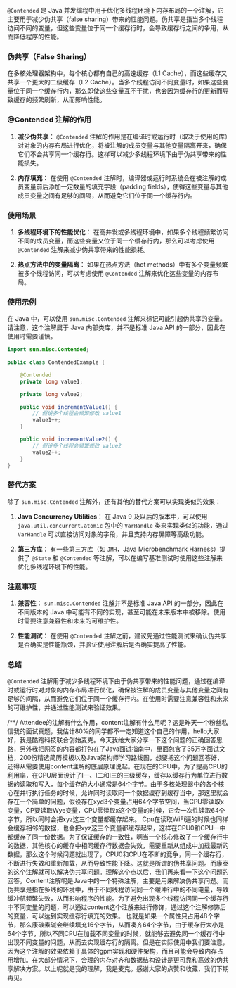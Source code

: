 `@Contended` 是 Java 并发编程中用于优化多线程环境下内存布局的一个注解，它主要用于减少伪共享（false sharing）带来的性能问题。伪共享是指当多个线程访问不同的变量，但这些变量位于同一个缓存行时，会导致缓存行之间的争用，从而降低程序的性能。

### 伪共享（False Sharing）

在多核处理器架构中，每个核心都有自己的高速缓存（L1 Cache），而这些缓存又共享一个更大的二级缓存（L2 Cache）。当多个线程访问不同变量时，如果这些变量位于同一个缓存行内，那么即使这些变量互不干扰，也会因为缓存行的更新而导致缓存的频繁刷新，从而影响性能。

### @Contended 注解的作用

1. **减少伪共享**：
   `@Contended` 注解的作用是在编译时或运行时（取决于使用的库）对对象的内存布局进行优化，将被注解的成员变量与其他变量隔离开来，确保它们不会共享同一个缓存行。这样可以减少多线程环境下由于伪共享带来的性能损失。

2. **内存填充**：
   在使用 `@Contended` 注解时，编译器或运行时系统会在被注解的成员变量前后添加一定数量的填充字段（padding fields），使得这些变量与其他成员变量之间有足够的间隔，从而避免它们位于同一个缓存行内。

### 使用场景

1. **多线程环境下的性能优化**：
   在高并发或多线程环境中，如果多个线程频繁访问不同的成员变量，而这些变量又位于同一个缓存行内，那么可以考虑使用 `@Contended` 注解来减少伪共享带来的性能损耗。

2. **热点方法中的变量隔离**：
   如果在热点方法（hot methods）中有多个变量频繁被多个线程访问，可以考虑使用 `@Contended` 注解来优化这些变量的内存布局。

### 使用示例

在 Java 中，可以使用 `sun.misc.Contended` 注解来标记可能引起伪共享的变量。请注意，这个注解属于 Java 内部类库，并不是标准 Java API 的一部分，因此在使用时需要谨慎。

```java
import sun.misc.Contended;

public class ContendedExample {

    @Contended
    private long value1;

    private long value2;

    public void incrementValue1() {
        // 假设多个线程会频繁修改 value1
        value1++;
    }

    public void incrementValue2() {
        // 假设多个线程会频繁修改 value2
        value2++;
    }
}
```

### 替代方案

除了 `sun.misc.Contended` 注解外，还有其他的替代方案可以实现类似的效果：

1. **Java Concurrency Utilities**：
   在 Java 9 及以后的版本中，可以使用 `java.util.concurrent.atomic` 包中的 `VarHandle` 类来实现类似的功能，通过 `VarHandle` 可以直接访问对象的字段，并且支持内存屏障等高级功能。

2. **第三方库**：
   有一些第三方库（如 `JMH`，Java Microbenchmark Harness）提供了 `@State` 和 `@Contended` 等注解，可以在编写基准测试时使用这些注解来优化多线程环境下的性能。

### 注意事项

1. **兼容性**：
   `sun.misc.Contended` 注解并不是标准 Java API 的一部分，因此在不同版本的 Java 中可能有不同的实现，甚至可能在未来版本中被移除。使用时需要注意兼容性和未来的可维护性。

2. **性能测试**：
   在使用 `@Contended` 注解之前，建议先通过性能测试来确认伪共享是否确实是性能瓶颈，并验证使用注解后是否确实提高了性能。

### 总结

`@Contended` 注解用于减少多线程环境下由于伪共享带来的性能问题，通过在编译时或运行时对对象的内存布局进行优化，确保被注解的成员变量与其他变量之间有足够的间隔，从而避免它们位于同一个缓存行内。在使用时需要注意兼容性和未来的可维护性，并通过性能测试来验证效果。


/**/
Attendee的注解有什么作用，content注解有什么用呢？这是昨天一个粉丝私信我的面试真题，我估计80%的同学都不一定知道这个自己的作用，hello大家好，我是酷跑科技联合创始麦克。今天我给大家分享一下这个问题的正确回答思路，另外我把网签的内容都打包在了Java面试指南中，里面包含了35万字面试文档，200份精选简历模板以及Java架构师学习路线图，想要把这个问题回答好，还得从需要使用content注解的底层原理说起。在现在的CPU中，为了提高CPU的利用率，在CPU层面设计了l一、l二和l三的三级缓存，缓存以缓存行为单位进行数据的读取和写入，每个缓存的大小通常是64个字节。由于多核处理器中的各个核心在并行执行任务的时候，允许同时读取同一个数据缓存到缓存当中，那这里就会存在一个简单的问题，假设存在xyd3个变量占用64个字节空间，当CPU零读取x变量，CP要读取Wye变量，CPU零读取x这个变量的时候，它会一次性读取64个字节，所以同时会把xyz这三个变量都缓存起来。
	Cpu在读取WiFi遍的时候也同样会缓存相邻的数据，也会把xyz这三个变量都缓存起来，这样在CPU0和CPU一中都缓存了同一份数据。为了保证缓存的一致性，啊当一个核心修改了一个缓存行中的数据，其他核心的缓存中相同缓存行数据会失效，需要重新从组成中加载最新的数据，那么这个时候问题就出现了，CPU0和CPU在不断的竞争，同一个缓存行，不断进行失效和重新加载，从而导致性能下降。这就是所谓的伪共享问题。而康泰的这个注解就可以解决伪共享问题。理解这个点以后，我们再来看一下这个问题的回答。Content注解呢是Java中的一个特殊注解，主要是用来解决伪共享问题。而伪共享是指在多线的环境中，由于不同线程访问同一个缓冲行中的不同电量，导致缓冲航频繁失效，从而影响程序的性能。为了避免出现多个线程访问同一个缓存行中不同变量的问题，可以通过content这个注解来进行修饰，通过这个注解修饰后的变量，可以达到实现缓存行填充的效果。
	也就是如果一个属性只占用48个字节，那么康碳素碱会继续填充16个字节，从而凑齐64个字节，由于缓存行大小是64个字节，所以不同CPU在加载不同变量的时候，就能够去避免同一个缓存行中出现不同变量的问题，从而去实现缓存行的隔离。但是在实际使用中我们要注意，因为这个注解的效果依赖于具体的gpm实现和硬件架构，而且可能会导致内存占用增加。在大部分情况下，合理的内存对齐和数据结构设计是更可靠和高效的伪共享解决方案。以上呢就是我的理解，我是麦克。感谢大家的点赞和收藏，我们下期再见。
